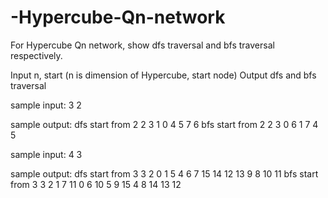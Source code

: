 # -Hypercube-Qn-network
For Hypercube Qn network, show dfs traversal and bfs traversal respectively.

Input n, start  (n is dimension of Hypercube, start node)
Output dfs and bfs traversal

sample input:
3 2

sample output:
dfs start from 2
 2 3 1 0 4 5 7 6
bfs start from 2
 2 3 0 6 1 7 4 5

sample input:
4 3

sample output:
dfs start from 3
 3 2 0 1 5 4 6 7 15 14 12 13 9 8 10 11
bfs start from 3
 3 2 1 7 11 0 6 10 5 9 15 4 8 14 13 12
